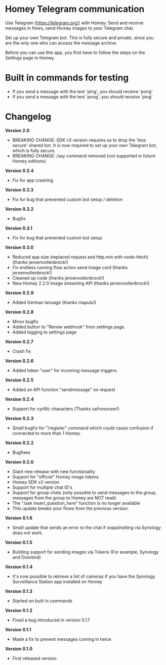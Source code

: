 # Homey Telegram communication

Use Telegram (https://telegram.org/) with Homey: Send and receive messages in flows, send Homey images to your Telegram chat.

Set up your own Telegram bot. This is fully secure and private, since you are the only one who can access the message archive.

Before you can use this app, you first have to follow the steps on the Settings page in Homey.

# Built in commands for testing
- If you send a message with the text 'ping', you should receive 'pong'
- If you send a message with the text 'pong', you should receive 'ping'


# Changelog

**Version 2.0**
- BREAKING CHANGE: SDK v3 version requires us to drop the 'less secure' shared bot. It is now required to set up your own Telegram bot, which is fully 
secure.
- BREAKING CHANGE: /say command removed (not supported in future Homey editions)

**Version 0.3.4**
- Fix for app crashing

**Version 0.3.3**
- Fix for bug that prevented custom bot setup / deletion

**Version 0.3.2**
- Bugfix

**Version 0.3.1**
- Fix for bug that prevented custom bot setup

**Version 0.3.0**
- Reduced app size (replaced request and http.min with node-fetch) (thanks jeroenvollenbrock!)
- Fix endless running flow action send image card (thanks jeroenvollenbrock!)
- Cleaned up code (thanks jeroenvollenbrock!)
- New Homey 2.2.0 Image streaming API  (thanks jeroenvollenbrock!)

**Version 0.2.9**
- Added German lanuage (thanks mapulu!)

**Version 0.2.8**
- Minor bugfix
- Added button to "Renew webhook" from settings page.
- Added logging to settings page

**Version 0.2.7**
- Crash fix

**Version 0.2.6**
- Added token "user" for incoming message triggers.

**Version 0.2.5**
- Added an API function "sendmessage" on request

**Version 0.2.4**
- Support for cyrillic characters (Thanks safronovser!)

**Version 0.2.3**
- Small bugfix for "/register" command which could cause confusion if connected to more than 1 Homey.

**Version 0.2.2**
- Bugfixes

**Version 0.2.0**
- Giant new release with new functionality
- Support for "official" Homey image tokens
- Homey SDK v2 version
- Support for multiple chat ID's
- Support for group chats (only possible to send messages to the group, messages from the group to Homey are NOT read)
- The "/ask insert_question_here" function is no longer available
- This update breaks your flows from the previous version.

**Version 0.1.6** 
- Small update that sends an error to the chat if snapshotting via Synology does not work.

**Version 0.1.5** 
- Building support for sending images via Tokens (For example, Synology and Doorbird)

**Version 0.1.4** 
- It's now possible to retrieve a list of cameras if you have the Synology Surveillance Station app installed on Homey

**Version 0.1.3**
- Started on built in commands

**Version 0.1.2**
- Fixed a bug introduced in version 0.1.1

**Version 0.1.1**
- Made a fix to prevent messages coming in twice

**Version 0.1.0**
- First released version
